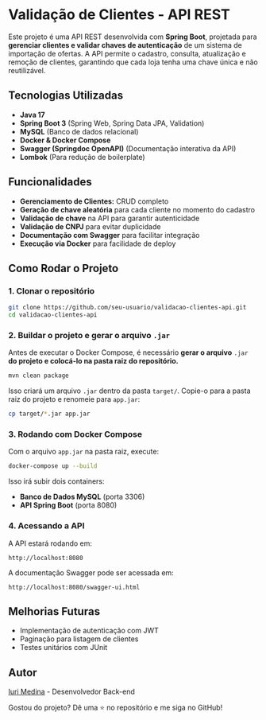 # Validação de Clientes - API REST

Este projeto é uma API REST desenvolvida com **Spring Boot**, projetada para **gerenciar clientes e validar chaves de autenticação** de um sistema de importação de ofertas. A API permite o cadastro, consulta, atualização e remoção de clientes, garantindo que cada loja tenha uma chave única e não reutilizável.

##  Tecnologias Utilizadas

- **Java 17**
- **Spring Boot 3** (Spring Web, Spring Data JPA, Validation)
- **MySQL** (Banco de dados relacional)
- **Docker & Docker Compose**
- **Swagger (Springdoc OpenAPI)** (Documentação interativa da API)
- **Lombok** (Para redução de boilerplate)

##  Funcionalidades

- **Gerenciamento de Clientes:** CRUD completo
- **Geração de chave aleatória** para cada cliente no momento do cadastro
- **Validação de chave** na API para garantir autenticidade
- **Validação de CNPJ** para evitar duplicidade
- **Documentação com Swagger** para facilitar integração
- **Execução via Docker** para facilidade de deploy

##  Como Rodar o Projeto

### 1. Clonar o repositório

```sh
git clone https://github.com/seu-usuario/validacao-clientes-api.git
cd validacao-clientes-api
```

### 2. Buildar o projeto e gerar o arquivo `.jar`

Antes de executar o Docker Compose, é necessário **gerar o arquivo** `.jar` **do projeto e colocá-lo na pasta raiz do repositório.**

```sh
mvn clean package
```

Isso criará um arquivo `.jar` dentro da pasta `target/`. Copie-o para a pasta raiz do projeto e renomeie para `app.jar`:

```sh
cp target/*.jar app.jar
```

### 3. Rodando com Docker Compose

Com o arquivo `app.jar` na pasta raiz, execute:

```sh
docker-compose up --build
```

Isso irá subir dois containers:

- **Banco de Dados MySQL** (porta 3306)
- **API Spring Boot** (porta 8080)

### 4. Acessando a API

A API estará rodando em:

```
http://localhost:8080
```

A documentação Swagger pode ser acessada em:

```
http://localhost:8080/swagger-ui.html
```

##  Melhorias Futuras

- Implementação de autenticação com JWT
- Paginação para listagem de clientes
- Testes unitários com JUnit

##  Autor

[Iuri Medina](https://www.linkedin.com/in/iuri-medina/) - Desenvolvedor Back-end

Gostou do projeto? Dê uma ⭐ no repositório e me siga no GitHub!

